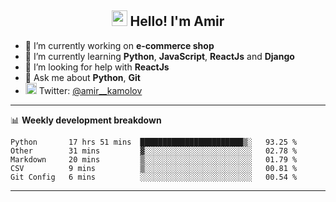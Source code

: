 <h2 align="center"><img src="https://media.giphy.com/media/hvRJCLFzcasrR4ia7z/giphy.gif" width="25px"> Hello! I'm Amir</h2>

- 🔭 I’m currently working on **e-commerce shop**
- 🌱 I’m currently learning **Python**, **JavaScript**, **ReactJs** and **Django**
- 🤔 I’m looking for help with **ReactJs**
- 💬 Ask me about **Python**, **Git**
- <img alt="Amir Kamolov | Twitter" width="18px" src="https://raw.githubusercontent.com/peterthehan/peterthehan/master/assets/twitter.svg" /> Twitter: [@amir__kamolov ](https://twitter.com/amir__kamolov)

---

📊 **Weekly development breakdown**
<!--START_SECTION:waka-->
```text
Python       17 hrs 51 mins  ███████████████████████▒░   93.25 % 
Other        31 mins         ▓░░░░░░░░░░░░░░░░░░░░░░░░   02.78 % 
Markdown     20 mins         ▒░░░░░░░░░░░░░░░░░░░░░░░░   01.79 % 
CSV          9 mins          ▒░░░░░░░░░░░░░░░░░░░░░░░░   00.81 % 
Git Config   6 mins          ░░░░░░░░░░░░░░░░░░░░░░░░░   00.54 % 
```
<!--END_SECTION:waka-->

---
